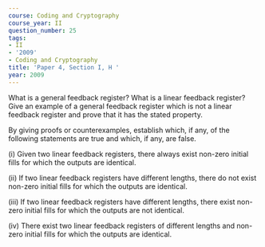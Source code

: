 ```yaml
---
course: Coding and Cryptography
course_year: II
question_number: 25
tags:
- II
- '2009'
- Coding and Cryptography
title: 'Paper 4, Section I, H '
year: 2009
---
```




What is a general feedback register? What is a linear feedback register? Give an example of a general feedback register which is not a linear feedback register and prove that it has the stated property.

By giving proofs or counterexamples, establish which, if any, of the following statements are true and which, if any, are false.

(i) Given two linear feedback registers, there always exist non-zero initial fills for which the outputs are identical.

(ii) If two linear feedback registers have different lengths, there do not exist non-zero initial fills for which the outputs are identical.

(iii) If two linear feedback registers have different lengths, there exist non-zero initial fills for which the outputs are not identical.

(iv) There exist two linear feedback registers of different lengths and non-zero initial fills for which the outputs are identical.